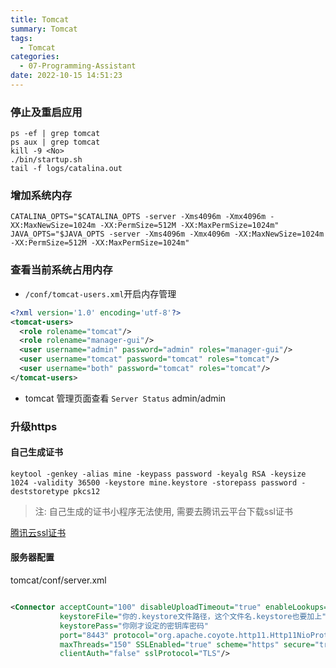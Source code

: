 ```yaml
---
title: Tomcat
summary: Tomcat
tags:
  - Tomcat
categories:
  - 07-Programming-Assistant
date: 2022-10-15 14:51:23
---
```


### 停止及重启应用

```shell
ps -ef | grep tomcat
ps aux | grep tomcat
kill -9 <No>
./bin/startup.sh
tail -f logs/catalina.out
```

### 增加系统内存

```shell
CATALINA_OPTS="$CATALINA_OPTS -server -Xms4096m -Xmx4096m -XX:MaxNewSize=1024m -XX:PermSize=512M -XX:MaxPermSize=1024m"
JAVA_OPTS="$JAVA_OPTS -server -Xms4096m -Xmx4096m -XX:MaxNewSize=1024m -XX:PermSize=512M -XX:MaxPermSize=1024m"
```

### 查看当前系统占用内存

+ `/conf/tomcat-users.xml`开启内存管理

```xml
<?xml version='1.0' encoding='utf-8'?>  
<tomcat-users>  
  <role rolename="tomcat"/>  
  <role rolename="manager-gui"/>  
  <user username="admin" password="admin" roles="manager-gui"/>  
  <user username="tomcat" password="tomcat" roles="tomcat"/>  
  <user username="both" password="tomcat" roles="tomcat"/>  
</tomcat-users>  
```
+ tomcat 管理页面查看 `Server Status` admin/admin

### 升级https

#### 自己生成证书
```shell
keytool -genkey -alias mine -keypass password -keyalg RSA -keysize 1024 -validity 36500 -keystore mine.keystore -storepass password -deststoretype pkcs12
```

> 注: 自己生成的证书小程序无法使用, 需要去腾讯云平台下载ssl证书

[腾讯云ssl证书](https://console.cloud.tencent.com/ssl?source=DNSPod&page=console&from=productoverview)

#### 服务器配置

tomcat/conf/server.xml

```xml

<Connector acceptCount="100" disableUploadTimeout="true" enableLookups="false"
           keystoreFile="你的.keystore文件路径，这个文件名.keystore也要加上"
           keystorePass="你刚才设定的密钥库密码"
           port="8443" protocol="org.apache.coyote.http11.Http11NioProtocol"
           maxThreads="150" SSLEnabled="true" scheme="https" secure="true"
           clientAuth="false" sslProtocol="TLS"/>

```
